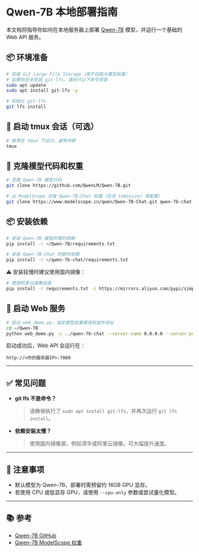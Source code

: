 # Qwen-7B 本地部署指南

本文档将指导你如何在本地服务器上部署 [Qwen-7B](https://github.com/QwenLM/Qwen-7B) 模型，并运行一个基础的 Web API 服务。

## 📦 环境准备

```bash
# 安装 Git Large File Storage（用于拉取大模型权重）
# 如果你还未安装 git-lfs，请执行以下命令安装：
sudo apt update
sudo apt install git-lfs -y

# 初始化 git-lfs
git lfs install
```

## 🧱 启动 tmux 会话（可选）

```bash
# 推荐在 tmux 下运行，避免中断
tmux
```

## 🔄 克隆模型代码和权重

```bash
# 克隆 Qwen-7B 模型代码
git clone https://github.com/QwenLM/Qwen-7B.git

# 从 ModelScope 克隆 Qwen-7B-Chat 权重（包含 tokenizer 等配置）
git clone https://www.modelscope.cn/qwen/Qwen-7B-Chat.git qwen-7b-chat
```

## 📦 安装依赖

```bash
# 安装 Qwen-7B 模型所需的依赖
pip install -r ~/Qwen-7B/requirements.txt

# 安装 Qwen-7B-Chat 的额外依赖
pip install -r ~/qwen-7b-chat/requirements.txt
```

⚠️ 安装较慢时建议使用国内镜像：

```bash
# 使用阿里云镜像加速
pip install -r requirements.txt -i https://mirrors.aliyun.com/pypi/simple
```

## 🚀 启动 Web 服务

```bash
# 启动 web_demo.py，指定模型权重路径和监听地址
cd ~/Qwen-7B
python web_demo.py -c ../qwen-7b-chat --server-name 0.0.0.0 --server-port 7860
```

启动成功后，Web API 会运行在：

```
http://<你的服务器IP>:7860
```

---

## ✅ 常见问题

- **git lfs 不是命令？**
  > 请确保执行了 `sudo apt install git-lfs`，并再次运行 `git lfs install`。

- **依赖安装太慢？**
  > 使用国内镜像源，例如清华或阿里云镜像，可大幅提升速度。

---

## 🧠 注意事项

- 默认模型为 Qwen-7B，部署时需预留约 16GB GPU 显存。
- 若使用 CPU 或低显存 GPU，请使用 `--cpu-only` 参数或尝试量化模型。

---

## 📚 参考

- [Qwen-7B GitHub](https://github.com/QwenLM/Qwen-7B)
- [Qwen-7B ModelScope 权重](https://modelscope.cn/models/qwen/Qwen-7B-Chat/summary)
